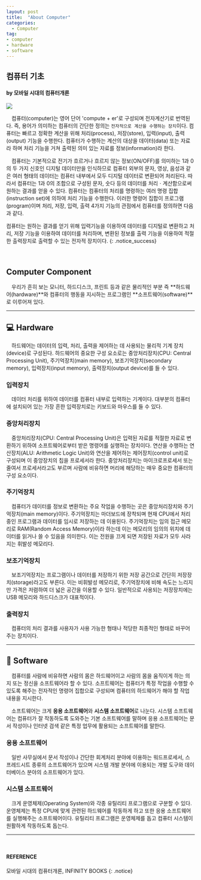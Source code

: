 ```yaml
---
layout: post
title:  "About Computer"
categories:
  - Computer
tag:
- computer 
- hardware
- software
---
```


## 컴퓨터 기초
#### by 모바일 시대의 컴퓨터개론

<img src="{{ site.url }}/images/icon/computer.png"><br>

　컴퓨터(computer)는 영어 단어 'compute + er'로 구성되며 전자계산기로 번역된다. 즉, 용어가 의미하는 컴퓨터의 간단한 정의는 `전자적으로 계산을 수행하는 장치`이다. 컴퓨터는 빠르고 정확한 계산을 위해 처리(process), 저장(store), 입력(input), 출력(output) 기능을 수행한다. 컴퓨터가 수행하는 계산의 대상을 데이터(data) 또는 자료라 하며 처리 기능을 거쳐 출력된 의미 있는 자료를 정보(information)라 한다.

　컴퓨터는 기본적으로 전기가 흐르거나 흐르지 않는 정보(ON/OFF)를 의미하는 1과 0의 두 가지 신호인 디지털 데이터만을 인식하므로 컴퓨터 외부의 문자, 영상, 음성과 같은 여러 형태의 데이터는 컴퓨터 내부에서 모두 디지털 데이터로 변환되어 처리된다. 따라서 컴퓨터는 1과 0의 조합으로 구성된 문자, 숫다 등의 데이터를 처리ㆍ계산함으로써 원하는 결과를 얻을 수 있다. 컴퓨터는 컴퓨터의 처리를 명령하는 여러 명령 집합(instruction set)에 의하여 처리 기능을 수행한다. 이러한 명령어 집합이 프로그램(program)이며 처리, 저장, 입력, 출력 4가지 기능의 관점에서 컴퓨터를 정의하면 다음과 같다.

컴퓨터는 원하는 결과를 얻기 위해 입력기능을 이용하여 데이터를 디지털로 변환하고 처리, 저장 기능을 이용하여 데이터를 처리하며, 변환된 정보를 출력 기능을 이용하여 적절한 출력장치로 출력할 수 있는 전자적 장치이다.
{: .notice_success}

<br>

## Computer Component

　우리가 흔히 보는 모니터, 하드디스크, 프린트 등과 같은 물리적인  부분 즉 **하드웨어(hardware)**와 컴퓨터의 행동을 지시하는 프로그램인 **소프트웨어(software)**로 이루어져 있다.

<hr>

## 💻 Hardware

　하드웨어는 데이터의 입력, 처리, 출력을 제어하는 데 사용되는 물리적 기계 장치(device)로 구성된다. 하드웨어의 중요한 구성 요소로는 중앙처리장치(CPU: Central Processing Unit), 주기억장치(main memory), 보조기억장치(secondary memory), 입력장치(input memory), 출력장치(output device)를 들 수 있다.

### 입력장치
　데이터 처리를 위하여 데이터를 컴퓨터 내부로 입력하는 기계이다. 대부분의 컴퓨터에 설치되어 있는 가장 흔한 입력장치로는 키보드와 마우스를 들 수 있다.

### 중앙처리장치
　중앙처리장치(CPU: Central Processing Unit)은 입력된 자료를 적절한 자료로 변환하기 위하여 소프트웨어로부터 받은 명령어를 실행하는 장치이다. 연산을 수행하는 연산장치(ALU: Arithmetic Logic Unit)와 연산을 제어하는 제어장치(control unit)로 구성되며 이 중앙장치의 칩을 프로세서라 한다. 중앙처리장치는 마이크로프로세서 또는 줄여서 프로세서라고도 부르며 사람에 비유하면 머리에 해당하는 매우 중요한 컴퓨터의 구성 요소이다.

### 주기억장치
　컴퓨터가 데이터를 정보로 변환하는 주요 작업을 수행하는 곳은 중앙처리장치와 주기억장치(main memory)이다. 주기억장치는 마더보드에 장착되며 현재 CPU에서 처리 중인 프로그램과 데이터를 임시로 저장하는 데 이용된다. 주기억장치는 임의 접근 메모리로 RAM(Random Access Memory)이라 하는데 이는 메모리의 임의의 위치에 데이터를 읽거나 쓸 수 있음을 의미한다. 이는 전원을 끄게 되면 저장된 자료가 모두 사라지는 휘발성 메모리다.

### 보조기억장치
　보조기억장치는 프로그램이나 데이터를 저장하기 위한 저장 공간으로 간단히 저장장치(storage)라고도 부른다. 이는 비휘발성 메모리로, 주기억장치에 비해 속도는 느리지만 가격은 저렴하여 더 넓은 공간을 이용할 수 있다. 일반적으로 사용되는 저장장치에는 USB 메모리와 하드디스크가 대표적이다.

### 출력장치
　컴퓨터의 처리 결과를 사용자가 사용 가능한 형태나 적당한 최종적인 형태로 바꾸어 주는 장치이다.

<hr>

## 💾 Software

　컴퓨터를 사람에 비유하면 사람의 몸은 하드웨어이고 사람의 몸을 움직이게 하는 의지 또는 정신을 소프트웨어라 할 수 있다. 소프트웨어는 컴퓨터가 특정 작업을 수행할 수 있도록 해주는 전자적인 명령어 집합으로 구성되며 컴퓨터의 하드웨어가 해야 할 작업 내용을 지시한다.

　소프트웨어는 크게 **응용 소프트웨어**와 **시스템 소프트웨어**로 나눈다. 시스템 소프트웨어는 컴퓨터가 잘 작동하도록 도와주는 기본 소프트웨어를 말하며 응용 소프트웨어는 문서 작성이나 인터넷 검색 같은 특정 업무에 활용되는 소프트웨어를 말한다.

### 응용 소프트웨어
　일반 사무실에서 문서 작성이나 간단한 회계처리 분야에 이용하는 워드프로세서, 스프레드시트 종류의 소프트웨어가 있으며 시스템 개발 분야에 이용되는 개발 도구와 데이터베이스 분야의 소프트웨어가 있다.

### 시스템 소프트웨어
　크게 운영체제(Operating System)와 각종 유틸리티 프로그램으로 구분할 수 있다. 운영체제는 특정 CPU에 맞게 관련된 하드웨어를 작동하게 하고 또한 응용 소프트웨어를 실행해주는 소프트웨어이다. 유틸리티 프로그램은 운영체제를 돕고 컴퓨터 시스템이 원활하게 작동하도록 돕는다.

<hr>

<br>

#### REFERENCE
모바일 시대의 컴퓨터개론, INFINITY BOOKS
{: .notice}